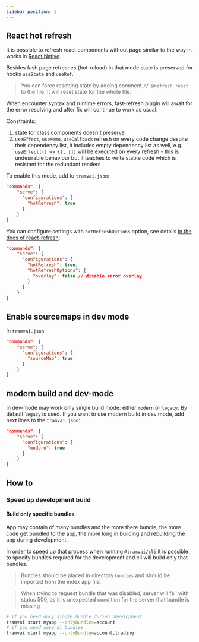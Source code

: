 ```yaml
---
sidebar_position: 3
---
```


## React hot refresh

It is possible to refresh react components without page similar to the way in works in [React Native](https://reactnative.dev/docs/fast-refresh).

Besides fash page refreshes (hot-reload) in that mode state is preserved for hooks `useState` and `useRef`.

> You can force resetting state by adding comment `// @refresh reset` to the file. It will reset state for the whole file.

When encounter syntax and runtime errors, fast-refresh plugin will await for the error resolving and after fix will continue to work as usual.

Constraints:

1. state for class components doesn't preserve
2. `useEffect`, `useMemo`, `useCallback` refresh on every code change despite their dependency list, it includes empty dependency list as well, e.g. `useEffect(() => {}, [])` will be executed on every refresh - this is undesirable behaviour but it teaches to write stable code which is resistant for the redundant renders

To enable this mode, add to `tramvai.json`:

```json
"commands": {
    "serve": {
      "configurations": {
        "hotRefresh": true
      }
    }
}
```

You can configure settings with `hotRefreshOptions` option, see details [in the docs of react-refresh](https://github.com/pmmmwh/react-refresh-webpack-plugin#options):

```json
"commands": {
    "serve": {
      "configurations": {
        "hotRefresh": true,
        "hotRefreshOptions": {
          "overlay": false // disable error overlay
        }
      }
    }
}
```

## Enable sourcemaps in dev mode

In `tramvai.json`

```json
"commands": {
    "serve": {
      "configurations": {
        "sourceMap": true
      }
    }
}
```

## modern build and dev-mode

In dev-mode may work only single build mode: either `modern` or `legacy`. By default `legacy` is used. If you want to use modern build in dev mode, add next lines to the `tramvai.json`:

```json
"commands": {
    "serve": {
      "configurations": {
        "modern": true
      }
    }
}
```

## How to

### Speed up development build

#### Build only specific bundles

App may contain of many bundles and the more there bundle, the more code get bundled to the app, the more long in building and rebuilding the app during development.

In order to speed up that process when running `@tramvai/cli` it is possible to specify bundles required for the development and cli will build only that bundles.

> Bundles should be placed in directory `bundles` and should be imported from the index app file.

> When trying to request bundle that was disabled, server will fail with status 500, as it is unexpected condition for the server that bundle is missing

```sh
# if you need only single bundle during development
tramvai start myapp --onlyBundles=account
# if you need several bundles
tramvai start myapp --onlyBundle=account,trading
```
